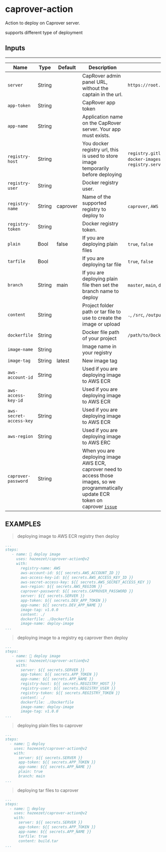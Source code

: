 # caprover-action
Action to deploy on Caprover server.

supports different type of deployment

## Inputs

---

| Name                    | Type   | Default  | Description                                                                                                                                                                                 | Example                                                                                    |
|-------------------------|--------|----------|---------------------------------------------------------------------------------------------------------------------------------------------------------------------------------------------|--------------------------------------------------------------------------------------------|
| `server`                | String |          | CapRover admin panel URL, without the captain in the url.                                                                                                                                   | `https://root.domain.com`                                                                  |
| `app-token`             | String |          | CapRover app token                                                                                                                                                                          |                                                                                            |
| `app-name`              | String |          | Application name on the CapRover server. Your app must exists.                                                                                                                              |                                                                                            |
| `registry-host`         | String |          | You docker registry url, this is used to store image temporarily before deploying                                                                                                           | `registry.gitlab.com/username/caprover-docker-images`, `registry.server.syntanext.com:996` |
| `registry-user`         | String |          | Docker registry user.                                                                                                                                                                       |                                                                                            |
| `registry-name`         | String | caprover | Name of the supported registry to deploy to                                                                                                                                                 | `caprover`, `AWS`                                                                          |
| `registry-token`        | String |          | Docker registry token.                                                                                                                                                                      |                                                                                            |
| `plain`                 | Bool   | false    | If you are deploying plain files                                                                                                                                                            | `true`, `false`                                                                            |
| `tarfile`               | Bool   |          | If you are deploying tar file                                                                                                                                                               | `true`, `false`                                                                            |
| `branch`                | String | main     | If you are deploying plain file then set the branch name to deploy                                                                                                                          | `master`, `main`, `dev`                                                                    |
| `content`               | String |          | Project folder path or tar file to use to create the image or upload                                                                                                                        | `.`, `/src`, `/output/file.tar`                                                            |
| `dockerfile`            | String |          | Docker file path of your project                                                                                                                                                            | `/path/to/Dockerfile`                                                                      |
| `image-name`            | String |          | Image name in your registry                                                                                                                                                                 |                                                                                            |
| `image-tag`             | String | latest   | New image tag                                                                                                                                                                               | |
| `aws-account-id`        | String |          | Used if you are deploying image to AWS ECR                                                                                                                                                  | |
| `aws-access-key-id`     | String |          | Used if you are deploying image to AWS ECR                                                                                                                                                  | |
| `aws-secret-access-key` | String |          | Used if you are deploying image to AWS ECR                                                                                                                                                  | |
| `aws-region`            | String |          | Used if you are deploying image to AWS ERC                                                                                                                                                  | |
| `caprover-password`     | String |          | When you are deploying image AWS ECR, caprover need to access those images, so we programmatically update ECR token on caprover [`issue`](https://github.com/caprover/caprover/issues/1476) | |


 
 ## EXAMPLES
 > deploying image to AWS ECR registry then deploy
 ```yml
 ...
 steps:
    - name: 📂 deploy image
      uses: hazeezet/caprover-action@v2
      with:
        registry-name: AWS
        aws-account-id: ${{ secrets.AWS_ACCOUNT_ID }}
        aws-access-key-id: ${{ secrets.AWS_ACCESS_KEY_ID }}
        aws-secret-access-key: ${{ secrets.AWS_SECRET_ACCESS_KEY }}
        aws-region: ${{ secrets.AWS_REGION }}
        caprover-password: ${{ secrets.CAPROVER_PASSWORD }}
        server: ${{ secrets.SERVER }}
        app-token: ${{ secrets.DEV_APP_TOKEN }}
        app-name: ${{ secrets.DEV_APP_NAME }}
        image-tag: v1.0.0
        content: ./
        dockerfile: ./Dockerfile
        image-name: deploy-image
...
```

 > deploying image to a registry eg caprover then deploy
 ```yml
 ...
 steps:
    - name: 📂 deploy image
      uses: hazeezet/caprover-action@v2
      with:
        server: ${{ secrets.SERVER }}
        app-token: ${{ secrets.APP_TOKEN }}
        app-name: ${{ secrets.APP_NAME }}
        registry-host: ${{ secrets.REGISTRY_HOST }}
        registry-user: ${{ secrets.REGISTRY_USER }}
        registry-token: ${{ secrets.REGISTRY_TOKEN }}
        content: ./
        dockerfile: ./Dockerfile
        image-name: deploy-image
        image-tag: v1.0.0
...
```

> deploying plain files to caprover
```yml
...
steps:
  - name: 📂 deploy
    uses: hazeezet/caprover-action@v2
    with:
      server: ${{ secrets.SERVER }}
      app-token: ${{ secrets.APP_TOKEN }}
      app-name: ${{ secrets.APP_NAME }}
      plain: true
      branch: main
...
```

> deploying tar files to caprover
```yml
...
steps:
  - name: 📂 deploy
    uses: hazeezet/caprover-action@v2
    with:
      server: ${{ secrets.SERVER }}
      app-token: ${{ secrets.APP_TOKEN }}
      app-name: ${{ secrets.APP_NAME }}
      tarfile: true
      content: build.tar
...
```
